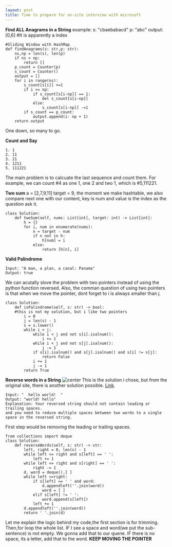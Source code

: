 ```yaml
---
layout: post
title: Time to prepare for on-site interview with microsoft
---
```

**Find ALL Anagrams in a String**
example: s: "cbaebabacd" p: "abc" output:[0,6] #It is apparently a index
~~~
#Sliding Window with HashMap
def findAnagrams(s: str,p: str):
    ns,np = len(s), len(p)
    if ns < np:
        return []
    p_count = Counter(p)
    s_count = Counter()
    output = []
    for i in range(ns):
        s_count[s[i]] +=1
        if i >= np:
            if s_count[s[i-np]] == 1:
                del s_count[s[i-np]]
            else:
                s_count[s[i-np]] -=1
        if s_count == p_count:
            output.append(i- np + 1)
    return output
~~~
One down, so many to go.

**Count and Say**
~~~
1. 1
2. 11
3. 21
4. 1211
5. 111221
~~~
The main problem is to calcuate the last sequence and count them. For example, we can count #4 as one 1, one 2 and two 1, which is #5,111221.

**Two sum**
a = [2,7,9,11] target = 9, the moment we make hashtable, we also compare next one with our content, key is num and value is the index as the question ask it.
~~~
class Solution:
    def twoSum(self, nums: List[int], target: int) -> List[int]:
        h = {}
        for i, num in enumerate(nums):
            n = target - num
            if n not in h:
                h[num] = i
            else:
                return [h[n], i]
~~~
**Valid Palindrome**
~~~
Input: "A man, a plan, a canal: Panama"
Output: true
~~~
We can acutally slove the problem with two pointers instead of using the python function reversed. Also, the comman question of using two pointers is that when we move the pointer, dont forget to i is always smaller than j.
~~~
class Solution:
    def isPalindrome(self, s: str) -> bool:
    #this is not my solution, but i like two pointers    
        i = 0
        j = len(s) - 1
        s = s.lower()
        while i < j:
            while i < j and not s[i].isalnum():
                i += 1
            while i < j and not s[j].isalnum():
                j -= 1
            if s[i].isalnum() and s[j].isalnum() and s[i] != s[j]:
                return False
            i += 1
            j -= 1
        return True
~~~
**Reverse words in a String**
<img arc="/img/posts/reverse word in a string.png" align="deque" alt="center"/>
This is the solution i chose, but from the original site, there is another solution possible. [Link](https://leetcode.com/articles/reverse-words-in-a-string/).
~~~
Input: "  hello world!  "
Output: "world! hello"
Explanation: Your reversed string should not contain leading or trailing spaces.
and you need to reduce multiple spaces between two words to a single space in the reversed string. 
~~~
First step would be removing the leading or trailing spaces.
~~~
from collections import deque
class Solution:
    def reverseWords(self, s: str) -> str:
        left, right = 0, len(s) - 1
        while left <= right and s[left] == ' ':
            left += 1
        while left <= right and s[right] == ' ':
            right -= 1
        d, word = deque(),[ ]
        while left <=right:
            if s[left] == ' ' and word:
                d.appendleft(''.join(word))
                word = [ ]
            elif s[left] != ' ':
                word.append(s[left])
            left += 1
        d.appendleft(''.join(word))
        return ' '.join(d)
~~~
Let me explain the logic behind my code,the first section is for trimming. Then,for loop the whole list. IF I see a space and word(we put the sub-sentence) is not empty. We gonna add that to our quene. IF there is no space, its a letter, add that to the word. **KEEP MOVING THE POINTER**

                
